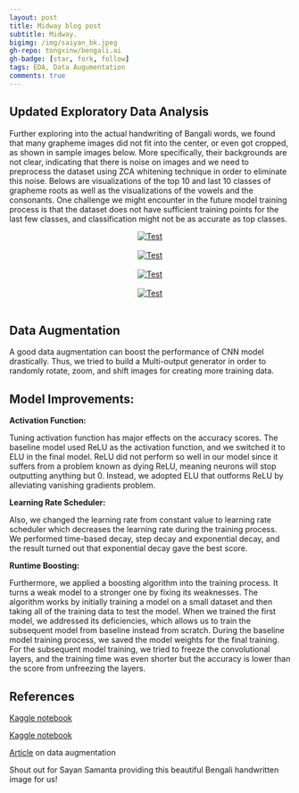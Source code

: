 ```yaml
---
layout: post
title: Midway blog post
subtitle: Midway. 
bigimg: /img/saiyan_bk.jpeg
gh-repo: tongxinw/bengali.ai
gh-badge: [star, fork, follow]
tags: EDA, Data Augumentation
comments: true
---
```



## Updated Exploratory Data Analysis

Further exploring into the actual handwriting of Bangali words, we found that many grapheme images did not fit into the center, or even got cropped, as shown in sample images below. More specifically, their backgrounds are not clear, indicating that there is noise on images and we need to preprocess the dataset using ZCA whitening technique in order to eliminate this noise. Belows are visualizations of the top 10 and last 10 classes of grapheme roots as well as the visualizations of the vowels and the consonants. One challenge we might encounter in the future model training process is that the dataset does not have sufficient training points for the last few classes, and classification might not be as accurate as top classes.

<div style="text-align:center;">
  <a href="https://tongxinw.github.io/bengali.ai/img/Sample EDA_Grapheme Root.PNG">
    <img src="https://tongxinw.github.io/bengali.ai/img/Sample EDA_Grapheme Root.PNG" alt="Test">
  </a>
</div>
<br/>

<div style="text-align:center;">
  <a href="https://tongxinw.github.io/bengali.ai/img/Sample EDA_last 10_root.PNG">
    <img src="https://tongxinw.github.io/bengali.ai/img/Sample EDA_last 10_root.PNG" alt="Test">
  </a>
</div>
<br/>

<div style="text-align:center;">
  <a href="https://tongxinw.github.io/bengali.ai/img/Sample EDA_vowel.PNG">
    <img src="https://tongxinw.github.io/bengali.ai/img/Sample EDA_vowel.PNG" alt="Test">
  </a>
</div>
<br/>

<div style="text-align:center;">
  <a href="https://tongxinw.github.io/bengali.ai/img/Sample EDA_consonant.PNG">
    <img src="https://tongxinw.github.io/bengali.ai/img/Sample EDA_consonant.PNG" alt="Test">
  </a>
</div>
<br/>

## Data Augmentation 

A good data augmentation can boost the performance of CNN model drastically. Thus, we tried to build a Multi-output generator in order to randomly rotate, zoom, and shift images for creating more training data.

## Model Improvements:

**Activation Function:**

Tuning activation function has major effects on the accuracy scores. The baseline model used ReLU as the activation function, and we switched it to ELU in the final model. ReLU did not perform so well in our model since it suffers from a problem known as dying ReLU, meaning neurons will stop outputting anything but 0. Instead, we adopted ELU that outforms ReLU by alleviating vanishing gradients problem.

**Learning Rate Scheduler:**

Also, we changed the learning rate from constant value to learning rate scheduler which decreases the learning rate during the training process. We performed time-based decay, step decay and exponential decay, and the result turned out that exponential decay gave the best score.

**Runtime Boosting:**

Furthermore, we applied a boosting algorithm into the training process. It turns a weak model to a stronger one by fixing its weaknesses. The algorithm works by initially training a model on a small dataset and then taking all of the training data to test the model. When we trained the first model, we addressed its deficiencies, which allows us to train the subsequent model from baseline instead from scratch. During the baseline model training process, we saved the model weights for the final training. For the subsequent model training, we tried to freeze the convolutional layers, and the training time was even shorter but the accuracy is lower than the score from unfreezing the layers. 


## References
[Kaggle notebook](https://www.kaggle.com/kaushal2896/bengali-graphemes-starter-eda-multi-output-cnn)

[Kaggle notebook](https://www.kaggle.com/gpreda/bengali-ai-handwritten-grapheme-getting-started)

[Article](https://towardsdatascience.com/image-augmentation-for-deep-learning-histogram-equalization-a71387f609b2) on data augmentation

Shout out for Sayan Samanta providing this beautiful Bengali handwritten image for us!
